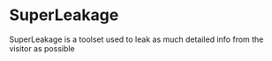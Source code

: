 # SuperLeakage
SuperLeakage is a toolset used to leak as much detailed info from the visitor as possible

